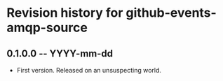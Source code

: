 # Revision history for github-events-amqp-source

## 0.1.0.0  -- YYYY-mm-dd

* First version. Released on an unsuspecting world.
